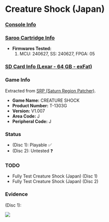 # Creature Shock (Japan)

### [Console Info](../../../../../Info/Consoles/VA13/README.md)

### [Saroo Cartridge Info](../../../../../Info/Cartridges/RetroGameParadiseStore/1.32F/README.md)

- <b>Firmwares Tested:</b>
  1. MCU: 240627, SS: 240627, FPGA: 05

### [SD Card Info (Lexar - 64 GB - exFat)](../../../../../Info/SdCards/Lexar/64GB/exfat/README.md)

### Game Info

Extracted from [SRP (Saturn Region Patcher)](https://segaxtreme.net/resources/saturn-region-patcher.81/download).

- <b>Game Name:</b> CREATURE SHOCK
- <b>Product Number:</b> T-1303G
- <b>Version:</b> V1.007
- <b>Area Code:</b> J
- <b>Peripheral Code:</b> J

### Status

- (Disc 1): Playable :white_check_mark:
- (Disc 2): Untested :question:

### TODO

- Fully Test Creature Shock (Japan) (Disc 1)
- Fully Test Creature Shock (Japan) (Disc 2)

### Evidence

(Disc 1):

[![](https://img.youtube.com/vi/IldfilHso90/0.jpg)](https://www.youtube.com/watch?v=IldfilHso90)
